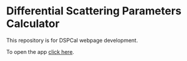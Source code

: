 # Differential Scattering Parameters Calculator

This repository is for DSPCal webpage development.

To open the app [click here](dspcal.streamlit.app).
